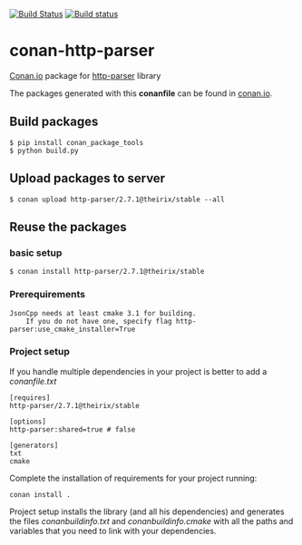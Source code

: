 [![Build Status](https://travis-ci.org/theirix/conan-http-parser.svg)](https://travis-ci.org/theirix/conan-http-parser)
[![Build status](https://ci.appveyor.com/api/projects/status/18pdj80qtc0q1p64?svg=true)](https://ci.appveyor.com/project/theirix/conan-http-parser)

# conan-http-parser

[Conan.io](https://conan.io) package for [http-parser](https://github.com/open-source-parsers/http-parser) library

The packages generated with this **conanfile** can be found in [conan.io](https://conan.io/source/http-parser/2.7.1/theirix/stable).

## Build packages

    $ pip install conan_package_tools
    $ python build.py
    
## Upload packages to server

    $ conan upload http-parser/2.7.1@theirix/stable --all
    
## Reuse the packages

### basic setup

    $ conan install http-parser/2.7.1@theirix/stable

### Prerequirements

    JsonCpp needs at least cmake 3.1 for building.
		If you do not have one, specify flag http-parser:use_cmake_installer=True
    
### Project setup

If you handle multiple dependencies in your project is better to add a *conanfile.txt*
    
    [requires]
    http-parser/2.7.1@theirix/stable

    [options]
    http-parser:shared=true # false
    
    [generators]
    txt
    cmake

Complete the installation of requirements for your project running:</small></span>

    conan install . 

Project setup installs the library (and all his dependencies) and generates the files *conanbuildinfo.txt* and *conanbuildinfo.cmake* with all the paths and variables that you need to link with your dependencies.
